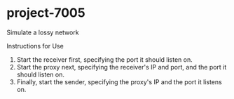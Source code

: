 # project-7005

Simulate a lossy network

Instructions for Use

1. Start the receiver first, specifying the port it should listen on.
2. Start the proxy next, specifying the receiver's IP and port, and the port it should listen on.
3. Finally, start the sender, specifying the proxy's IP and the port it listens on.
